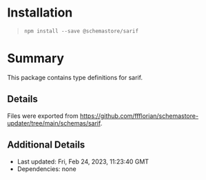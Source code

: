 # Installation
> `npm install --save @schemastore/sarif`

# Summary
This package contains type definitions for sarif.

## Details
Files were exported from https://github.com/ffflorian/schemastore-updater/tree/main/schemas/sarif.

## Additional Details
* Last updated: Fri, Feb 24, 2023, 11:23:40 GMT
* Dependencies: none
